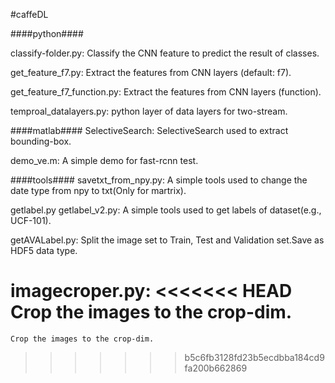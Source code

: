 #caffeDL


####python####

classify-folder.py:
	Classify the CNN feature to predict the result of classes.

get_feature_f7.py:
	Extract the features from CNN layers (default: f7).

get_feature_f7_function.py:
    Extract the features from CNN layers (function).

temproal_datalayers.py:
	python layer of data layers for two-stream.


####matlab####
SelectiveSearch:
	SelectiveSearch used to extract bounding-box.

demo_ve.m:
	A simple demo for fast-rcnn test.


####tools####
savetxt_from_npy.py:
	A simple tools used to change the date type from npy to txt(Only for martrix).	

getlabel.py getlabel_v2.py:
	A simple tools used to get labels of dataset(e.g., UCF-101).

getAVALabel.py:
	Split the image set to Train, Test and Validation set.Save as HDF5 data type.

imagecroper.py:
<<<<<<< HEAD
	Crop the images to the crop-dim.
=======
	Crop the images to the crop-dim.
>>>>>>> b5c6fb3128fd23b5ecdbba184cd9fa200b662869
